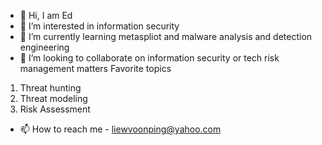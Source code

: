 - 👋 Hi, I am Ed
- 👀 I’m interested in information security
- 🌱 I’m currently learning metaspliot and malware analysis and detection engineering
- 💞️ I’m looking to collaborate on information security or tech risk management matters
Favorite topics
1) Threat hunting
2) Threat modeling
3) Risk Assessment

- 📫 How to reach me - liewvoonping@yahoo.com

<!---
edwin-liew/edwin-liew is a ✨ special ✨ repository because its `README.md` (this file) appears on your GitHub profile.
You can click the Preview link to take a look at your changes.
--->
